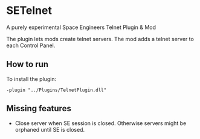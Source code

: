 # SETelnet
A purely experimental Space Engineers Telnet Plugin &amp; Mod

The plugin lets mods create telnet servers. The mod adds a telnet server to each Control Panel.

## How to run
To install the plugin:

    -plugin "../Plugins/TelnetPlugin.dll"


## Missing features
* Close server when SE session is closed. Otherwise servers might be orphaned until SE is closed.
